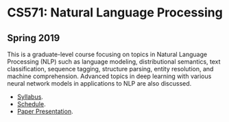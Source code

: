 CS571: Natural Language Processing
=====

## Spring 2019

This is a graduate-level course focusing on topics in Natural Language Processing (NLP) such as language modeling, distributional semantics, text classification, sequence tagging, structure parsing, entity resolution, and machine comprehension. Advanced topics in deep learning with various neural network models in applications to NLP are also discussed.

* [Syllabus](materials/syllabus.md).
* [Schedule](materials/schedule.md).
* [Paper Presentation](https://github.com/emory-courses/cs571/wiki/Paper-Presentation).